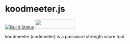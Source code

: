 koodmeeter.js
=============
[![Build Status](http://img.shields.io/travis/ain/koodmeeter.js.svg)](https://travis-ci.org/ain/koodmeeter.js) <img src="//benschwarz.github.io/bower-badges/badge@2x.png" width="130" height="30">

koodmeeter (codemeter) is a password strength score tool.
